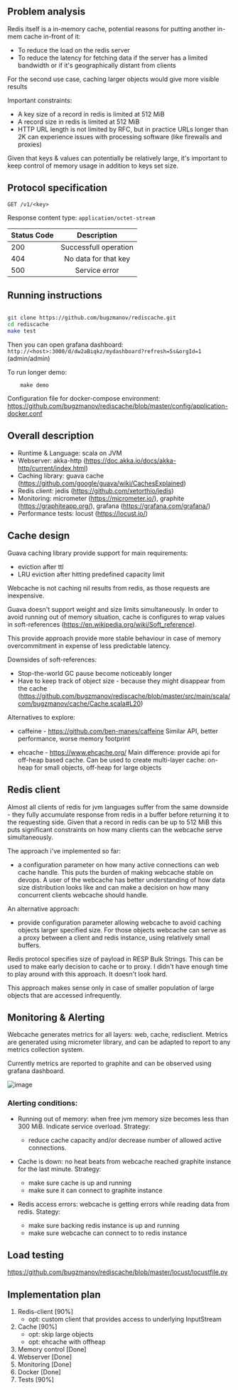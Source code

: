 ## Problem analysis

Redis itself is a in-memory cache, potential reasons for putting another in-mem cache in-front of it:

* To reduce the load on the redis server  
* To reduce the latency for fetching data if the server has a limited bandwidth or if it's geographically distant from clients

For the second use case, caching larger objects would give more visible results

Important constraints:
* A key size of a record in redis is limited at 512 MiB
* A record size in redis is limited at 512 MiB
* HTTP URL length is not limited by RFC, but in practice URLs longer than 2K can experience issues with processing software (like firewalls and proxies)  

Given that keys & values can potentially be relatively large, it's important to keep control of memory usage in addition to keys set size.

## Protocol specification

`GET /v1/<key>`

Response content type: `application/octet-stream`

| Status Code   | Description           | 
| ------------- |:-------------:| 
| 200           | Successfull operation | 
| 404           | No data for that key      | 
| 500           | Service error      | 


## Running instructions

```bash

git clone https://github.com/bugzmanov/rediscache.git
cd rediscache 
make test

```

Then you can open grafana dashboard: `http://<host>:3000/d/dw2aBiqkz/mydashboard?refresh=5s&orgId=1` (admin/admin)

To run longer demo:

```
    make demo
```

Configuration file for docker-compose environment:
https://github.com/bugzmanov/rediscache/blob/master/config/application-docker.conf

## Overall description

* Runtime & Language: scala on JVM 
* Webserver: akka-http (https://doc.akka.io/docs/akka-http/current/index.html)
* Caching library: guava cache (https://github.com/google/guava/wiki/CachesExplained)
* Redis client: jedis (https://github.com/xetorthio/jedis)
* Monitoring: micrometer (https://micrometer.io/), graphite (https://graphiteapp.org/), grafana (https://grafana.com/grafana/)
* Performance tests: locust (https://locust.io/)

## Cache design 

Guava caching library provide support for main requirements: 
- eviction after ttl
- LRU eviction after hitting predefined capacity limit

Webcache is not caching nil results from redis, as those requests are inexpensive.

Guava doesn't support weight and size limits simultaneously.
In order to avoid running out of memory situation, cache is configures to wrap values in soft-references
(https://en.wikipedia.org/wiki/Soft_reference).

This provide approach provide more stable behaviour in case of memory overcommitment in expense of less predictable latency.

Downsides of soft-references:
* Stop-the-world GC pause become noticeably longer
* Have to keep track of object size - because they might disappear from the cache (https://github.com/bugzmanov/rediscache/blob/master/src/main/scala/com/bugzmanov/cache/Cache.scala#L20)


Alternatives to explore: 
* caffeine - https://github.com/ben-manes/caffeine
Similar API, better performance, worse memory footprint

* ehcache - https://www.ehcache.org/
Main difference: provide api for off-heap based cache. 
Can be used to create multi-layer cache: on-heap for small objects, off-heap for large objects


## Redis client

Almost all clients of redis for jvm languages suffer from the same downside - they fully accumulate response from redis in a buffer
before returning it to the requesting side. 
Given that a record in redis can be up to 512 MiB this puts significant constraints on how many clients can the  webcache serve 
simultaneously.

The approach i've implemented so far:
* a configuration parameter on how many active connections can web cache handle. This puts the burden of making webcache stable on
devops. A user of the webcache has better understanding of how data size distribution looks like and can make a decision on how
many concurrent clients webcache should handle.

An alternative approach:
* provide configuration parameter allowing webcache to avoid caching objects larger specified size. For those objects webcache can serve
as a proxy between a client and redis instance, using relatively small buffers.

Redis protocol specifies size of payload in RESP Bulk Strings. This can be used to make early decision to cache or to proxy.
I didn't have enough time to play around with this approach. It doesn't look hard.

This approach makes sense only in case of smaller population of large objects that are accessed infrequently.

## Monitoring & Alerting

Webcache generates metrics for all layers: web, cache, redisclient.
Metrics are generated using micrometer library, and can be adapted to report to any metrics collection system.

Currently metrics are reported to graphite and can be observed using grafana dashboard.

![image](https://user-images.githubusercontent.com/502482/79080375-517fbb00-7ce2-11ea-8fa8-b0262a141e21.png)


### Alerting conditions:

* Running out of memory: when free jvm memory size becomes less than 300 MiB. Indicate service overload. 
Strategy: 
    - reduce cache capacity and/or decrease number of allowed active connections.

* Cache is down: no heat beats from webcache reached graphite instance for the last minute. 
Strategy: 
    - make sure cache is up and running
    - make sure it can connect to graphite instance

* Redis access errors: webcache is getting errors while reading data from redis.
Stategy:
    - make sure backing redis instance is up and running
    - make sure webcache can connect to to redis instance

## Load testing

https://github.com/bugzmanov/rediscache/blob/master/locust/locustfile.py

## Implementation plan

1. Redis-client       [90%]
   - opt: custom client that provides access to underlying InputStream
2. Cache              [90%]
   - opt: skip large objects
   - opt: ehcache with offheap
3. Memory control     [Done]
4. Webserver          [Done]
5. Monitoring         [Done]
6. Docker             [Done]
7. Tests              [90%]
